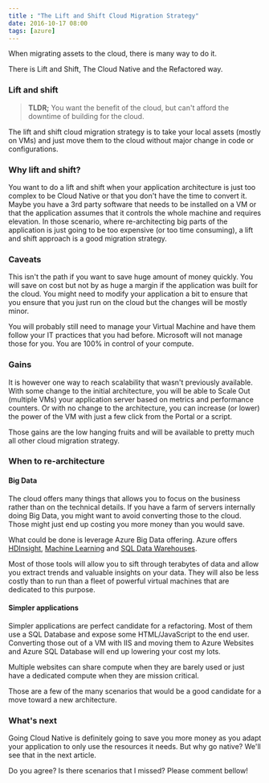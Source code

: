 ```yaml
---
title : "The Lift and Shift Cloud Migration Strategy"
date: 2016-10-17 08:00
tags: [azure]
---
```


When migrating assets to the cloud, there is many way to do it.

There is Lift and Shift, The Cloud Native and the Refactored way.

### Lift and shift

> **TLDR;** You want the benefit of the cloud, but can't afford the downtime of building for the cloud.

The lift and shift cloud migration strategy is to take your local assets (mostly on VMs) and just move them to the cloud without major change in code or configurations.

### Why lift and shift?

You want to do a lift and shift when your application architecture is just too complex to be Cloud Native or that you don't have the time to convert it. Maybe you have a 3rd party software that needs to be installed on a VM or that the application assumes that it controls the whole machine and requires elevation. In those scenario, where re-architecting big parts of the application is just going to be too expensive (or too time consuming), a lift and shift approach is a good migration strategy.

### Caveats

This isn't the path if you want to save huge amount of money quickly. You will save on cost but not by as huge a margin if the application was built for the cloud.  You might need to modify your application a bit to ensure that you ensure that you just run on the cloud but the changes will be mostly minor.

You will probably still need to manage your Virtual Machine and have them follow your IT practices that you had before. Microsoft will not manage those for you. You are 100% in control of your compute.

### Gains

It is however one way to reach scalability that wasn't previously available. With some change to the initial architecture, you will be able to Scale Out (multiple VMs) your application server based on metrics and performance counters. Or with no change to the architecture, you can increase (or lower) the power of the VM with just a few click from the Portal or a script.

Those gains are the low hanging fruits and will be available to pretty much all other cloud migration strategy.

### When to re-architecture

#### Big Data
The cloud offers many things that allows you to focus on the business rather than on the technical details. If you have a farm of servers internally doing Big Data, you might want to avoid converting those to the cloud. Those might just end up costing you more money than you would save.

What could be done is leverage Azure Big Data offering. Azure offers [HDInsight](https://azure.microsoft.com/en-us/services/hdinsight/), [Machine Learning](https://azure.microsoft.com/en-us/services/machine-learning/) and [SQL Data Warehouses](https://azure.microsoft.com/en-us/services/sql-data-warehouse/).

Most of those tools will allow you to sift through terabytes of data and allow you extract trends and valuable insights on your data. They will also be less costly than to run than a fleet of powerful virtual machines that are dedicated to this purpose.

#### Simpler applications

Simpler applications are perfect candidate for a refactoring. Most of them use a SQL Database and expose some HTML/JavaScript to the end user. Converting those out of a VM with IIS and moving them to Azure Websites and Azure SQL Database will end up lowering your cost my lots.

Multiple websites can share compute when they are barely used or just have a dedicated compute when they are mission critical.

Those are a few of the many scenarios that would be a good candidate for a move toward a new architecture.


### What's next

Going Cloud Native is definitely going to save you more money as you adapt your application to only use the resources it needs. But why go native? We'll see that in the next article.

Do you agree? Is there scenarios that I missed? Please comment bellow!
